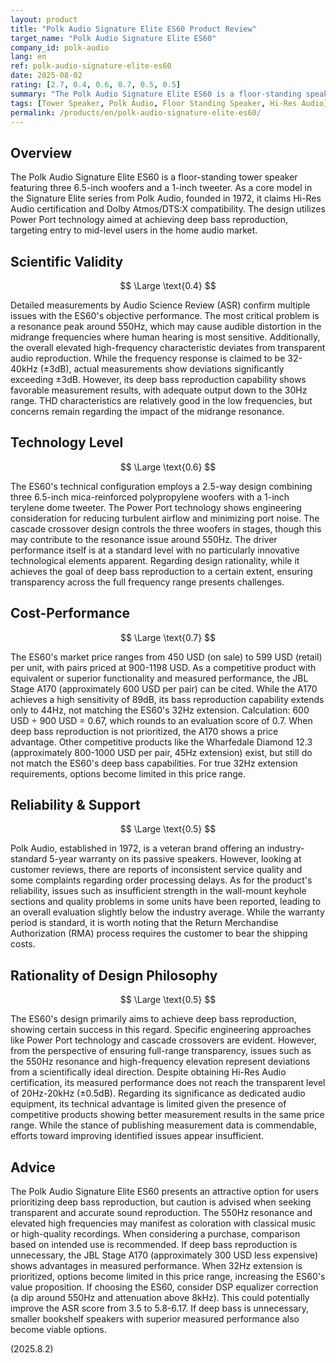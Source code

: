 ```yaml
---
layout: product
title: "Polk Audio Signature Elite ES60 Product Review"
target_name: "Polk Audio Signature Elite ES60"
company_id: polk-audio
lang: en
ref: polk-audio-signature-elite-es60
date: 2025-08-02
rating: [2.7, 0.4, 0.6, 0.7, 0.5, 0.5]
summary: "The Polk Audio Signature Elite ES60 is a floor-standing speaker with deep bass reproduction capabilities, but faces challenges in achieving transparent audio reproduction due to a resonance peak around 550Hz and elevated high frequencies."
tags: [Tower Speaker, Polk Audio, Floor Standing Speaker, Hi-Res Audio]
permalink: /products/en/polk-audio-signature-elite-es60/
---
```


## Overview

The Polk Audio Signature Elite ES60 is a floor-standing tower speaker featuring three 6.5-inch woofers and a 1-inch tweeter. As a core model in the Signature Elite series from Polk Audio, founded in 1972, it claims Hi-Res Audio certification and Dolby Atmos/DTS:X compatibility. The design utilizes Power Port technology aimed at achieving deep bass reproduction, targeting entry to mid-level users in the home audio market.

## Scientific Validity

$$ \Large \text{0.4} $$

Detailed measurements by Audio Science Review (ASR) confirm multiple issues with the ES60's objective performance. The most critical problem is a resonance peak around 550Hz, which may cause audible distortion in the midrange frequencies where human hearing is most sensitive. Additionally, the overall elevated high-frequency characteristic deviates from transparent audio reproduction. While the frequency response is claimed to be 32-40kHz (±3dB), actual measurements show deviations significantly exceeding ±3dB. However, its deep bass reproduction capability shows favorable measurement results, with adequate output down to the 30Hz range. THD characteristics are relatively good in the low frequencies, but concerns remain regarding the impact of the midrange resonance.

## Technology Level

$$ \Large \text{0.6} $$

The ES60's technical configuration employs a 2.5-way design combining three 6.5-inch mica-reinforced polypropylene woofers with a 1-inch terylene dome tweeter. The Power Port technology shows engineering consideration for reducing turbulent airflow and minimizing port noise. The cascade crossover design controls the three woofers in stages, though this may contribute to the resonance issue around 550Hz. The driver performance itself is at a standard level with no particularly innovative technological elements apparent. Regarding design rationality, while it achieves the goal of deep bass reproduction to a certain extent, ensuring transparency across the full frequency range presents challenges.

## Cost-Performance

$$ \Large \text{0.7} $$

The ES60's market price ranges from 450 USD (on sale) to 599 USD (retail) per unit, with pairs priced at 900-1198 USD. As a competitive product with equivalent or superior functionality and measured performance, the JBL Stage A170 (approximately 600 USD per pair) can be cited. While the A170 achieves a high sensitivity of 89dB, its bass reproduction capability extends only to 44Hz, not matching the ES60's 32Hz extension. Calculation: 600 USD ÷ 900 USD = 0.67, which rounds to an evaluation score of 0.7. When deep bass reproduction is not prioritized, the A170 shows a price advantage. Other competitive products like the Wharfedale Diamond 12.3 (approximately 800-1000 USD per pair, 45Hz extension) exist, but still do not match the ES60's deep bass capabilities. For true 32Hz extension requirements, options become limited in this price range.

## Reliability & Support

$$ \Large \text{0.5} $$

Polk Audio, established in 1972, is a veteran brand offering an industry-standard 5-year warranty on its passive speakers. However, looking at customer reviews, there are reports of inconsistent service quality and some complaints regarding order processing delays. As for the product's reliability, issues such as insufficient strength in the wall-mount keyhole sections and quality problems in some units have been reported, leading to an overall evaluation slightly below the industry average. While the warranty period is standard, it is worth noting that the Return Merchandise Authorization (RMA) process requires the customer to bear the shipping costs.

## Rationality of Design Philosophy

$$ \Large \text{0.5} $$

The ES60's design primarily aims to achieve deep bass reproduction, showing certain success in this regard. Specific engineering approaches like Power Port technology and cascade crossovers are evident. However, from the perspective of ensuring full-range transparency, issues such as the 550Hz resonance and high-frequency elevation represent deviations from a scientifically ideal direction. Despite obtaining Hi-Res Audio certification, its measured performance does not reach the transparent level of 20Hz-20kHz (±0.5dB). Regarding its significance as dedicated audio equipment, its technical advantage is limited given the presence of competitive products showing better measurement results in the same price range. While the stance of publishing measurement data is commendable, efforts toward improving identified issues appear insufficient.

## Advice

The Polk Audio Signature Elite ES60 presents an attractive option for users prioritizing deep bass reproduction, but caution is advised when seeking transparent and accurate sound reproduction. The 550Hz resonance and elevated high frequencies may manifest as coloration with classical music or high-quality recordings. When considering a purchase, comparison based on intended use is recommended. If deep bass reproduction is unnecessary, the JBL Stage A170 (approximately 300 USD less expensive) shows advantages in measured performance. When 32Hz extension is prioritized, options become limited in this price range, increasing the ES60's value proposition. If choosing the ES60, consider DSP equalizer correction (a dip around 550Hz and attenuation above 8kHz). This could potentially improve the ASR score from 3.5 to 5.8-6.17. If deep bass is unnecessary, smaller bookshelf speakers with superior measured performance also become viable options.

(2025.8.2)

